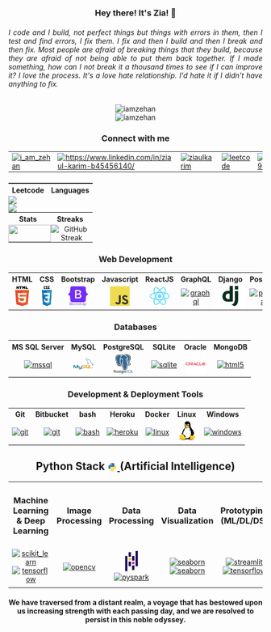 <h3 align="center">Hey there! It's Zia! 👋</h3>
<h6 align="justify">
I code and I build, not perfect things but things with errors in them, then I test and find errors, I fix them. I fix and then I build and then I break and then fix. Most people are afraid of breaking things that they build, because they are afraid of not being able to put them back together. If I made something, how can I not break it a thousand times to see if I can improve it? I love the process. It's a love hate relationship. I'd hate it if I didn't have anything to fix.</h6>
<div align="center"> 
    <img src="https://komarev.com/ghpvc/?username=iamzehan&label=Profile%20views&color=FF5233&style=flat" alt="iamzehan" /> 
    <br>
    <img src="https://github-profile-trophy.vercel.app/?username=iamzehan&theme=onedark" alt="iamzehan" />
</div>

<table align="center">
    <tr>
        <h3 align="center">Connect with me</h3>
    </tr>
    <tr>
        <td>
            <a href="https://twitter.com/i_am_zehan" target="_blank">
                <img align="center" src="https://raw.githubusercontent.com/rahuldkjain/github-profile-readme-generator/master/src/images/icons/Social/twitter.svg" alt="i_am_zehan" height="30" width="40" />
            </a>
        </td>
        <td>
            <a href="https://www.linkedin.com/in/ziaul-karim-b45456140/" target="_blank">
                <img align="center" src="https://raw.githubusercontent.com/rahuldkjain/github-profile-readme-generator/master/src/images/icons/Social/linked-in-alt.svg" alt="https://www.linkedin.com/in/ziaul-karim-b45456140/" height="30" width="40" />
            </a>
        </td>
        <td>
            <a href="https://kaggle.com/ziaulkarim" target="_blank">
                <img align="center" src="https://raw.githubusercontent.com/rahuldkjain/github-profile-readme-generator/master/src/images/icons/Social/kaggle.svg" alt="ziaulkarim" height="30" width="40">            
            </a>
        </td>
        <td>
            <a href="https://leetcode.com/ziaul497/" target="_blank">
                <img align="center" src="https://upload.wikimedia.org/wikipedia/commons/8/8e/LeetCode_Logo_1.png" alt="leetcode" height="40" width="40">
            </a>
        </td>
        <td>
            <a href="https://www.hackerrank.com/ziaul_karim497?hr_r=1" target="_blank">
                <img align="center" src="https://raw.githubusercontent.com/rahuldkjain/github-profile-readme-generator/master/src/images/icons/Social/hackerrank.svg" alt="@ziaul_karim497" height="30" width="40" />
            </a>
        </td>
        <td>
            <a href="https://mail.google.com/mail/?view=cm&fs=1&to=ziaul.karim497@gmail.com" target="_blank">
                <img align="center" src="https://upload.wikimedia.org/wikipedia/commons/7/7e/Gmail_icon_%282020%29.svg" height="30" width="30" />
            </a>
        </td>
    </tr>
    
</table>

<table align="center" style="width:100%; display:flex;">
    <tr align="center">
        <th>
            Leetcode
        </th>
        <th>
            Languages
        </th>
    </tr>
    <tr sytle="padding: 0px; width:100%; display:flex;">
        <td align="center" style="padding: 0px; width:100%; display: flex;">
            <!--Leetcode-->
            <img src="https://leetcode.card.workers.dev/ziaul497?theme=auto&font=baloo&extension=null" sytle="padding: 0px; height:100%; width:100%; display:flex;"/>
        </td>
        <td style="padding: 0px; width: 100%; display: flex;" align="center">
            <!--Languages-->
            <img src="https://github-readme-stats.vercel.app/api/top-langs/?username=iamzehan&langs_count=9&layout=compact&theme=dark" sytle="padding: 0px; height:100%; width:100%; display:flex;"/>
        </td>
    </tr>
    <tr align="center">
        <th>
            Stats
        </th> 
        <th> 
            Streaks
        </th>
    </tr>
    <tr align="center" style="padding: 0px; border:0px; display: flex;">
        <td style="padding: 0px;  width: 100%; display: flex;">
            <!--Stats  -->
            <img src="https://github-readme-stats.vercel.app/api?username=iamzehan&count_private=true&show_icons=true&theme=dark" style="width: 100%; height:100%; display:flex;" />
        </td>
        <td style="padding: 0px;  width: 100%"">
            <!--Streaks-->
            <img src="https://github-readme-streak-stats.herokuapp.com?user=iamzehan&theme=dark&count_private=true" alt="GitHub Streak" style="width: 100%; height:100%; display:flex;"/>
        </td>
    </tr>
</table>

<table align="center" style="width:100%">
    <tr>
        <h3 align="center">Web Development</h3>
    </tr>
    <tr>
        <th> HTML </th>
        <th> CSS </th>
        <th> Bootstrap </th>
        <th> Javascript </th>
        <th> ReactJS </th>
        <th> GraphQL </th>
        <th> Django </th>
        <th> Postman </th>
        <th> FastAPI </th>
    </tr>
    <tr>
        <td align="center">
            <a href="https://www.w3schools.com/html5/" target="_blank" rel="noreferrer"> <img src="https://raw.githubusercontent.com/devicons/devicon/master/icons/html5/html5-original-wordmark.svg" alt="html5" width="40" height="40"/> </a>
        </td>
        <td align="center">
            <a href="https://www.w3schools.com/css/" target="_blank" rel="noreferrer"> <img src="https://raw.githubusercontent.com/devicons/devicon/master/icons/css3/css3-original-wordmark.svg" alt="css3" width="40" height="40"/> </a>
        </td>
        <td align="center">
            <a href="https://getbootstrap.com" target="_blank" rel="noreferrer"> <img src="https://raw.githubusercontent.com/devicons/devicon/master/icons/bootstrap/bootstrap-plain-wordmark.svg" alt="bootstrap" width="40" height="40"/> </a>
        </td>
        <td align="center">
            <a href="https://developer.mozilla.org/en-US/docs/Web/JavaScript" target="_blank" rel="noreferrer"> <img src="https://raw.githubusercontent.com/devicons/devicon/master/icons/javascript/javascript-original.svg" alt="javascript" width="40" height="40"/> </a> 
        </td>
        <td align="center">
            <a href = "https://www.react.dev/" target = "_blank" rel="noreferrer" ><img src = "https://raw.githubusercontent.com/devicons/devicon/master/icons/react/react-original.svg" height="40" width="40"/> </a> 
        </td>
        <td align="center">
            <a href="https://graphql.org" target="_blank" rel="noreferrer"> <img src="https://www.vectorlogo.zone/logos/graphql/graphql-icon.svg" alt="graphql" width="40" height="40"/> </a>
        </td>
        <td align="center" style="background:white">
            <a href="https://www.djangoproject.com/" target="_blank" rel="noreferrer"> <img src="https://raw.githubusercontent.com/devicons/devicon/master/icons/django/django-plain.svg" alt="django" width="40" height="40"/> </a> 
        </td>
        <td align="center">
            <a href="https://postman.com" target="_blank" rel="noreferrer"> <img src="https://raw.githubusercontent.com/gilbarbara/logos/main/logos/postman-icon.svg" alt="postman" width="40" height="40"/> </a>
        </td>
        <td align="center">
            <a href="https://fastapi.tiangolo.com/" target="_blank"> 
            <img src="https://raw.githubusercontent.com/gilbarbara/logos/main/logos/fastapi-icon.svg" alt="html5" width="40" height="40"/>
            </a>
        </td>
    </tr>
  
</table>

<table align="center" style="width:100%">
    <tr>  
        <h3 align="center">Databases</h3>
    </tr>
    <tr>
        <th> MS SQL Server </th>
        <th> MySQL </th>
        <th> PostgreSQL </th>
        <th> SQLite </th>
        <th> Oracle </th>
        <th> MongoDB </th>
    </tr>
    <tr align="center" >
        <td>
            <a href="https://www.microsoft.com/en-us/sql-server" target="_blank" rel="noreferrer"> <img src="https://www.svgrepo.com/show/303229/microsoft-sql-server-logo.svg" alt="mssql" width="40" height="40"/> </a> 
        </td>
        <td>
            <a href="https://www.mysql.com/" target="_blank" rel="noreferrer"> <img src="https://raw.githubusercontent.com/devicons/devicon/master/icons/mysql/mysql-original-wordmark.svg" alt="mysql" width="40" height="40"/> </a>
        </td>
        <td>
            <a href="https://www.postgresql.org" target="_blank" rel="noreferrer"> <img src="https://raw.githubusercontent.com/devicons/devicon/master/icons/postgresql/postgresql-original-wordmark.svg" alt="postgresql" width="40" height="40"/> </a>
        </td>  
        <td>
            <a href="https://www.sqlite.org/" target="_blank" rel="noreferrer"> <img src="https://www.vectorlogo.zone/logos/sqlite/sqlite-icon.svg" alt="sqlite" width="40" height="40"/> </a>
        </td>
        <td>
            <a href="https://www.oracle.com/" target="_blank" rel="noreferrer"> <img src="https://raw.githubusercontent.com/devicons/devicon/master/icons/oracle/oracle-original.svg" alt="oracle" width="auto" height="40"/> </a>
        </td>
        <td>
            <a href="https://pymongo.readthedocs.io/en/stable/" title="MongoDB" target="_blank"><img src="https://raw.githubusercontent.com/gilbarbara/logos/main/logos/mongodb-icon.svg" alt="html5" width="40" height="40"/></a>
        </td>
    </tr>
</table>
  
<table align="center" style="width:100%">
    <tr>
        <h3 align="center"> Development & Deployment Tools </h3>
    </tr>
    <tr align="center">
        <th> Git </th>
        <th> Bitbucket </th>
        <th> bash </th>
        <th> Heroku </th>
        <th> Docker </th>
        <th> Linux </th>
        <th> Windows </th>
    </tr>
    <tr align="center" >
        <td>
            <a href="https://git-scm.com/" target="_blank" rel="noreferrer"> <img src="https://www.vectorlogo.zone/logos/git-scm/git-scm-icon.svg" alt="git" width="40" height="40"/> </a> 
        </td>
        <td>
            <a href="https://bitbucket.org/product" target="_blank" rel="noreferrer"> <img src="https://upload.vectorlogo.zone/logos/bitbucket/images/11915f2e-3287-46b6-a81d-0daad8160e11.svg" alt="git" width="40" height="40"/> </a> 
        </td>
        <td>
            <a href="https://www.gnu.org/software/bash/" target="_blank" rel="noreferrer"> <img src="https://github.com/iamzehan/FastAPI-Beanie-MongoDB/assets/43857150/1965d7c4-ae5d-46b9-8c5e-fae7466ec91e" alt="bash" width="40" height="43"/> </a> 
        </td>
        <td>
            <a href="https://heroku.com" target="_blank" rel="noreferrer"> <img src="https://www.vectorlogo.zone/logos/heroku/heroku-icon.svg" alt="heroku" width="40" height="40"/> </a> 
        </td>
        <td>
        <a href="https://www.docker.com/" target="_blank" rel="noreferrer"> <img src="https://wiki.hornbill.com/images/7/70/Docker_logo.png" alt="linux" width="40" height="40"/> </a>
        </td>
        <td>
            <a href="https://www.linux.org/" target="_blank" rel="noreferrer"> <img src="https://raw.githubusercontent.com/devicons/devicon/master/icons/linux/linux-original.svg" alt="linux" width="40" height="40"/> </a>
        </td>
        <td>
            <a href="https://www.microsoft.com/" target = "_blank" rel="noreferrer"> <img src="https://gcom.fi/images_hovedside/2021-08-12-ts3_thumbs-9cf.png?1642544790685" alt="windows" width="40" height="40"> </a>
        </td>
    </tr>
</table>
   
<table align="center" style="width:100%">
  <tr>
    <h2 align="center">Python Stack <a href="https://www.python.org" target="_blank" rel="noreferrer" > <img src="https://raw.githubusercontent.com/devicons/devicon/master/icons/python/python-original.svg" alt="python" width="20" height="20" style="vertical-align: middle"/> </a> (Artificial Intelligence)</h2>
  </tr>
  <tr>
    <th><h3 align="center">Machine Learning & Deep Learning</h3></th>
    <th><h3 align="center">Image Processing</h3></th>
    <th><h3 align="center">Data Processing</h3></th>
    <th><h3 align="center">Data Visualization</h3></th>
    <th><h3 align="center">Prototyping (ML/DL/DS)</h3></th>
    <th><h3 align="center">Others</h3></th>
  </tr>
  <tr>
    <td align="center">
        <a href="https://scikit-learn.org/" target="_blank" rel="noreferrer"><img src="https://upload.wikimedia.org/wikipedia/commons/0/05/Scikit_learn_logo_small.svg" alt="scikit_learn" width="40" height="40"/></a>
        <a href="https://www.tensorflow.org" target="_blank" rel="noreferrer"><img src="https://www.vectorlogo.zone/logos/tensorflow/tensorflow-icon.svg" alt="tensorflow" width="40" height="40"/></a></td>
    <td align="center">
        <a href="https://opencv.org/" target="_blank" rel="noreferrer" style="vertical-align:middle"><img src="https://www.vectorlogo.zone/logos/opencv/opencv-icon.svg" alt="opencv" width="40" height="40" style="vertical-align:middle"/></a>
    </td>
    <td align="center">
        <a href="https://pandas.pydata.org/" target="_blank" rel="noreferrer"><img src="https://raw.githubusercontent.com/devicons/devicon/2ae2a900d2f041da66e950e4d48052658d850630/icons/pandas/pandas-original.svg" alt="pandas" width="40" height="40"/></a>   
        <a href="https://spark.apache.org/docs/latest/api/python/reference/index.html" target="_blank" rel="noreferrer"><img src="https://miro.medium.com/v2/resize:fit:376/1*v62Z_-KtrO3m8wr_HmW4nQ.png" alt="pyspark" width="auto" height="40"/></a>
    </td>
    <td align="center">
        <a href="https://seaborn.pydata.org/" target="_blank" rel="noreferrer"><img src="https://seaborn.pydata.org/_images/logo-mark-lightbg.svg" alt="seaborn" width="40" height="40"/></a> <a href="https://matplotlib.org/stable/" target="_blank" rel="noreferrer"><img src="https://upload.wikimedia.org/wikipedia/commons/thumb/0/01/Created_with_Matplotlib-logo.svg/2048px-Created_with_Matplotlib-logo.svg.png" alt="seaborn" width="40" height="40"/></a>
    </td>
    <td align="center">
        <a href="https://www.streamlit.io" target="_blank" rel="noreferrer"><img src="https://seeklogo.com/images/S/streamlit-logo-1A3B208AE4-seeklogo.com.png" alt="streamlit" width="40" height="20"/></a>
        <a href="https://www.gradio.app/" target="_blank" rel="noreferrer"><img src="https://avatars.githubusercontent.com/u/51063788?s=200&v=4" alt="tensorflow" width="40" height="40"/></a>
    </td>
    <td align="center">
        <a href="https://www.adobe.com/in/products/illustrator.html" target="_blank" rel="noreferrer"><img src="https://www.vectorlogo.zone/logos/adobe_illustrator/adobe_illustrator-icon.svg" alt="illustrator" width="40" height="40"/></a><a href="https://www.photoshop.com/en" target="_blank" rel="noreferrer"><img src="https://raw.githubusercontent.com/devicons/devicon/master/icons/photoshop/photoshop-line.svg" alt="photoshop" width="40" height="40"/></a>
    </td>
  </tr>
</table>
<h4 align="center"> We have traversed from a distant realm, a voyage that has bestowed upon us increasing strength with each passing day, and we are resolved to persist in this noble odyssey. </h4>
<!-- <p> If you made it till here, let me tell you something ___ <br> <i>"I once told someone that I wanted to win, no matter what the cost, and Boy, was I wrong to underestimate the cost! Wanting to win is probably a good thing, but you also have to understand that nothing is promised in this life. What you have is now, and only now is promised. If your 'now' doesn't excite you, no amount of winning will ever satisfy you. So, please stop wondering about the future too much. You'll be more than just fine. Keep working, keep growing, keep smiling, and keep getting up every time you get knocked down. Fall, but fall forward, and please 🙏 please 🙏 please 🙏 be kind because very few of us get the chance to change the world, but true kindness can change lives. I think that is more important."</i> </p>

<span color="green"  style="color:green;font-weight:700;font-size:20px">
   - Zehan
</span> -->

